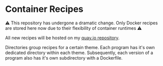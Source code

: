 # Container Recipes


⚠️ This repository has undergone a dramatic change. Only Docker recipes are stored here
now due to their flexibility of container runtimes ⚠️

All new recipes will be hosted on my [quay.io repository](quay).

Directories group recipes for a certain theme. Each program has it's own dedicated
directory within each theme. Subsequently, each version of a program also has it's own
subdirectory with a Dockerfile.


[quay]: https://quay.io/user/mbhall88
